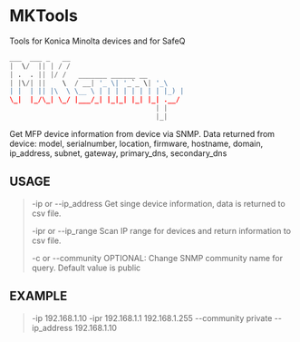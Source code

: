 # MKTools

 Tools for Konica Minolta devices and for SafeQ

```Python
___  ___ _   __
|  \/  || | / /
| .  . || |/ /   _______ ______ __
| |\/| ||    \  / __| '_ \| '_`_ \| '_\
| |  | || |\  \ \__ \ | | | | | | | | |_) |
\_|  |_/\_| \_/ |___/_| |_|_| |_| |_| .__/
                                    | |
                                    |_|
```

Get MFP device information from device via SNMP.
Data returned from device:
model, serialnumber, location, firmware, hostname, domain, ip_address, subnet, gateway, primary_dns, secondary_dns

## USAGE

> -ip or --ip_address
> Get singe device information, data is returned to csv file.
>
> -ipr or --ip_range
> Scan IP range for devices and return information to csv file.
>
> -c or --community
> OPTIONAL: Change SNMP community name for query. Default value is public

## EXAMPLE

> -ip 192.168.1.10
> -ipr 192.168.1.1 192.168.1.255
> --community private --ip_address 192.168.1.10
